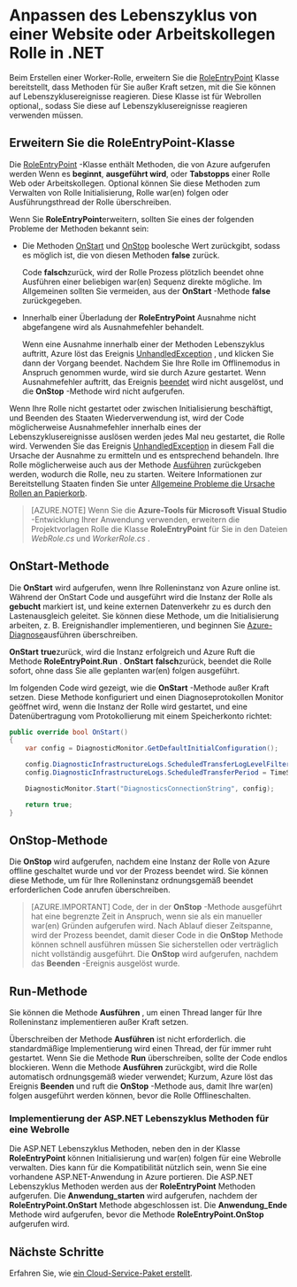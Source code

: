 <properties 
pageTitle="Cloud-Dienst Lebenszyklusereignisse behandeln | Microsoft Azure" 
description="Erfahren Sie, wie die Methoden Lebenszyklus einer Rolle der Cloud-Dienst in .NET verwendet werden können" 
services="cloud-services" 
documentationCenter=".net" 
authors="Thraka" 
manager="timlt" 
editor=""/>
<tags 
ms.service="cloud-services" 
ms.workload="tbd" 
ms.tgt_pltfrm="na" 
ms.devlang="na" 
ms.topic="article" 
ms.date="09/06/2016" 
ms.author="adegeo"/>

# <a name="customize-the-lifecycle-of-a-web-or-worker-role-in-net"></a>Anpassen des Lebenszyklus von einer Website oder Arbeitskollegen Rolle in .NET

Beim Erstellen einer Worker-Rolle, erweitern Sie die [RoleEntryPoint](https://msdn.microsoft.com/library/azure/microsoft.windowsazure.serviceruntime.roleentrypoint.aspx) Klasse bereitstellt, dass Methoden für Sie außer Kraft setzen, mit die Sie können auf Lebenszyklusereignisse reagieren. Diese Klasse ist für Webrollen optional,, sodass Sie diese auf Lebenszyklusereignisse reagieren verwenden müssen.

## <a name="extend-the-roleentrypoint-class"></a>Erweitern Sie die RoleEntryPoint-Klasse

Die [RoleEntryPoint](https://msdn.microsoft.com/library/azure/microsoft.windowsazure.serviceruntime.roleentrypoint.aspx) -Klasse enthält Methoden, die von Azure aufgerufen werden Wenn es **beginnt**, **ausgeführt wird**, oder **Tabstopps** einer Rolle Web oder Arbeitskollegen. Optional können Sie diese Methoden zum Verwalten von Rolle Initialisierung, Rolle war(en) folgen oder Ausführungsthread der Rolle überschreiben. 

Wenn Sie **RoleEntryPoint**erweitern, sollten Sie eines der folgenden Probleme der Methoden bekannt sein:

-   Die Methoden [OnStart](https://msdn.microsoft.com/library/azure/microsoft.windowsazure.serviceruntime.roleentrypoint.onstart.aspx) und [OnStop](https://msdn.microsoft.com/library/azure/microsoft.windowsazure.serviceruntime.roleentrypoint.onstop.aspx) boolesche Wert zurückgibt, sodass es möglich ist, die von diesen Methoden **false** zurück.

     Code **falsch**zurück, wird der Rolle Prozess plötzlich beendet ohne Ausführen einer beliebigen war(en) Sequenz direkte mögliche. Im Allgemeinen sollten Sie vermeiden, aus der **OnStart** -Methode **false** zurückgegeben.
     
-   Innerhalb einer Überladung der **RoleEntryPoint** Ausnahme nicht abgefangene wird als Ausnahmefehler behandelt.

     Wenn eine Ausnahme innerhalb einer der Methoden Lebenszyklus auftritt, Azure löst das Ereignis [UnhandledException](https://msdn.microsoft.com/library/system.appdomain.unhandledexception.aspx) , und klicken Sie dann der Vorgang beendet. Nachdem Sie Ihre Rolle im Offlinemodus in Anspruch genommen wurde, wird sie durch Azure gestartet. Wenn Ausnahmefehler auftritt, das Ereignis [beendet](https://msdn.microsoft.com/library/azure/microsoft.windowsazure.serviceruntime.roleenvironment.stopping.aspx) wird nicht ausgelöst, und die **OnStop** -Methode wird nicht aufgerufen.

Wenn Ihre Rolle nicht gestartet oder zwischen Initialisierung beschäftigt, und Beenden des Staaten Wiederverwendung ist, wird der Code möglicherweise Ausnahmefehler innerhalb eines der Lebenszyklusereignisse auslösen werden jedes Mal neu gestartet, die Rolle wird. Verwenden Sie das Ereignis [UnhandledException](https://msdn.microsoft.com/library/system.appdomain.unhandledexception.aspx) in diesem Fall die Ursache der Ausnahme zu ermitteln und es entsprechend behandeln. Ihre Rolle möglicherweise auch aus der Methode [Ausführen](https://msdn.microsoft.com/library/azure/microsoft.windowsazure.serviceruntime.roleentrypoint.run.aspx) zurückgeben werden, wodurch die Rolle, neu zu starten. Weitere Informationen zur Bereitstellung Staaten finden Sie unter [Allgemeine Probleme die Ursache Rollen an Papierkorb](cloud-services-troubleshoot-common-issues-which-cause-roles-recycle.md).

> [AZURE.NOTE] Wenn Sie die **Azure-Tools für Microsoft Visual Studio** -Entwicklung Ihrer Anwendung verwenden, erweitern die Projektvorlagen Rolle die Klasse **RoleEntryPoint** für Sie in den Dateien *WebRole.cs* und *WorkerRole.cs* .

## <a name="onstart-method"></a>OnStart-Methode

Die **OnStart** wird aufgerufen, wenn Ihre Rolleninstanz von Azure online ist. Während der OnStart Code und ausgeführt wird die Instanz der Rolle als **gebucht** markiert ist, und keine externen Datenverkehr zu es durch den Lastenausgleich geleitet. Sie können diese Methode, um die Initialisierung arbeiten, z. B. Ereignishandler implementieren, und beginnen Sie [Azure-Diagnose](cloud-services-how-to-monitor.md)ausführen überschreiben.

**OnStart** **true**zurück, wird die Instanz erfolgreich und Azure Ruft die Methode **RoleEntryPoint.Run** . **OnStart** **falsch**zurück, beendet die Rolle sofort, ohne dass Sie alle geplanten war(en) folgen ausgeführt.

Im folgenden Code wird gezeigt, wie die **OnStart** -Methode außer Kraft setzen. Diese Methode konfiguriert und einen Diagnoseprotokollen Monitor geöffnet wird, wenn die Instanz der Rolle wird gestartet, und eine Datenübertragung vom Protokollierung mit einem Speicherkonto richtet:

```csharp
public override bool OnStart()
{
    var config = DiagnosticMonitor.GetDefaultInitialConfiguration();

    config.DiagnosticInfrastructureLogs.ScheduledTransferLogLevelFilter = LogLevel.Error;
    config.DiagnosticInfrastructureLogs.ScheduledTransferPeriod = TimeSpan.FromMinutes(5);

    DiagnosticMonitor.Start("DiagnosticsConnectionString", config);

    return true;
}
```

## <a name="onstop-method"></a>OnStop-Methode

Die **OnStop** wird aufgerufen, nachdem eine Instanz der Rolle von Azure offline geschaltet wurde und vor der Prozess beendet wird. Sie können diese Methode, um für Ihre Rolleninstanz ordnungsgemäß beendet erforderlichen Code anrufen überschreiben.

> [AZURE.IMPORTANT] Code, der in der **OnStop** -Methode ausgeführt hat eine begrenzte Zeit in Anspruch, wenn sie als ein manueller war(en) Gründen aufgerufen wird. Nach Ablauf dieser Zeitspanne, wird der Prozess beendet, damit dieser Code in die **OnStop** Methode können schnell ausführen müssen Sie sicherstellen oder verträglich nicht vollständig ausgeführt. Die **OnStop** wird aufgerufen, nachdem das **Beenden** -Ereignis ausgelöst wurde.


## <a name="run-method"></a>Run-Methode

Sie können die Methode **Ausführen** , um einen Thread langer für Ihre Rolleninstanz implementieren außer Kraft setzen.

Überschreiben der Methode **Ausführen** ist nicht erforderlich. die standardmäßige Implementierung wird einen Thread, der für immer ruht gestartet. Wenn Sie die Methode **Run** überschreiben, sollte der Code endlos blockieren. Wenn die Methode **Ausführen** zurückgibt, wird die Rolle automatisch ordnungsgemäß wieder verwendet; Kurzum, Azure löst das Ereignis **Beenden** und ruft die **OnStop** -Methode aus, damit Ihre war(en) folgen ausgeführt werden können, bevor die Rolle Offlineschalten.


### <a name="implementing-the-aspnet-lifecycle-methods-for-a-web-role"></a>Implementierung der ASP.NET Lebenszyklus Methoden für eine Webrolle

Die ASP.NET Lebenszyklus Methoden, neben den in der Klasse **RoleEntryPoint** können Initialisierung und war(en) folgen für eine Webrolle verwalten. Dies kann für die Kompatibilität nützlich sein, wenn Sie eine vorhandene ASP.NET-Anwendung in Azure portieren. Die ASP.NET Lebenszyklus Methoden werden aus der **RoleEntryPoint** Methoden aufgerufen. Die **Anwendung\_starten** wird aufgerufen, nachdem der **RoleEntryPoint.OnStart** Methode abgeschlossen ist. Die **Anwendung\_Ende** Methode wird aufgerufen, bevor die Methode **RoleEntryPoint.OnStop** aufgerufen wird.

## <a name="next-steps"></a>Nächste Schritte
Erfahren Sie, wie [ein Cloud-Service-Paket erstellt](cloud-services-model-and-package.md).